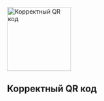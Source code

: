 
 <html lang="en">
 
 <head>

 <meta charset="utf-8">

 <meta name="viewport" content="width=device-width, initial-scale=1, shrink-to-fit=no">

 <link rel="stylesheet" href="/library/css/bootstrap.min.css">

 <link rel="stylesheet" href="/library/css/bootstrap-grid.min.css">

 <link rel="stylesheet" href="/library/css/bootstrap-reboot.min.css">
 
 <link rel="stylesheet" href="/library/css/typography.css">
 
 <script src="/library/js/jquery-3.5.0.js" ></script>

 <script src="/library/js/bootstrap.min.js"></script>

 </head>
 
 <body class="red">
 
 <div class="container h-100">
 
 <div class="row align-items-center h-100">
 
 <div class="col-md-12 py-4 px-4">
 
 <img src="https://qr-code.rbmf.ru/yes.svg" width="150" height="150" alt="Корректный QR код">
 
 <h2 class="py-4">Корректный QR код</h2>
 
 </div>
 
 </div>
 
 </body>
 
 </html>
